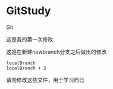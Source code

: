 # GitStudy
Git 

这是我的第一次修改


这是在新建newbranch分支之后做出的修改


	localBranch
	localBranch + 2

请勿修改这些文件，用于学习而已


